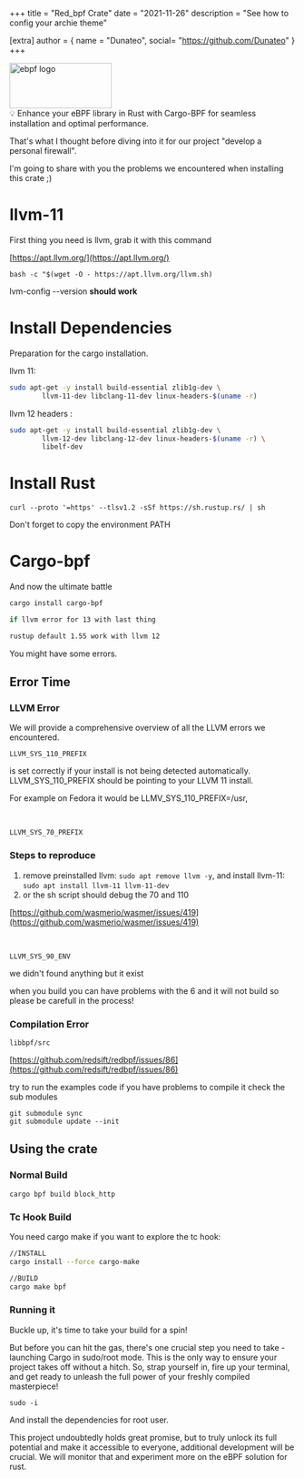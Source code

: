 +++
title = "Red_bpf Crate"
date = "2021-11-26"
description = "See how to config your archie theme"

[extra]
author = { name = "Dunateo", social= "https://github.com/Dunateo" }
+++

<img src="https://www.startpage.com/av/proxy-image?piurl=https%3A%2F%2Fwww.straypaper.com%2Fcontent%2Fimages%2F2023%2F04%2FEBPF_logo-1.png&sp=1711505863Td178151d1995d502ea0334c6d5eb233ab538809ac79edd74e06d70d1b612bebf" alt="ebpf logo" width="180" height="80" />
<aside>
💡 Enhance your eBPF library in Rust with Cargo-BPF for seamless installation and optimal performance.

That's what I thought before diving into it for our project "develop a personal firewall".
</aside>

I'm going to share with you the problems we encountered when installing this crate ;)

# llvm-11
First thing you need is llvm, grab it with this command

[https://apt.llvm.org/](https://apt.llvm.org/)

`bash -c "$(wget -O - https://apt.llvm.org/llvm.sh)`

lvm-config --version **should work**

# Install Dependencies

Preparation for the cargo installation.

llvm 11:

```bash
sudo apt-get -y install build-essential zlib1g-dev \
		llvm-11-dev libclang-11-dev linux-headers-$(uname -r)
```

llvm 12 headers :

```bash
sudo apt-get -y install build-essential zlib1g-dev \
		llvm-12-dev libclang-12-dev linux-headers-$(uname -r) \
		libelf-dev
```

# Install Rust

`curl --proto '=https' --tlsv1.2 -sSf https://sh.rustup.rs/ | sh`

Don't forget to copy the environment PATH

# Cargo-bpf

And now the ultimate battle

```bash
cargo install cargo-bpf

if llvm error for 13 with last thing 

rustup default 1.55 work with llvm 12
```

You might have some errors.

## Error Time

### LLVM Error

We will provide a comprehensive overview of all the LLVM errors we encountered.

`LLVM_SYS_110_PREFIX`

is set correctly if your install is not being detected automatically. LLVM_SYS_110_PREFIX should be pointing to your LLVM 11 install. 

For example on Fedora it would be LLMV_SYS_110_PREFIX=/usr,

<br>

`LLVM_SYS_70_PREFIX`

### Steps to reproduce

1. remove preinstalled llvm: `sudo apt remove llvm -y`, and install llvm-11: `sudo apt install llvm-11 llvm-11-dev`
2. or the sh script should debug the 70 and 110

[https://github.com/wasmerio/wasmer/issues/419](https://github.com/wasmerio/wasmer/issues/419)

<br>

`LLVM_SYS_90_ENV`

we didn't found anything but it exist

when you build you can have problems with the 6 and it will not build so please be carefull in the process!

### Compilation Error

`libbpf/src`

[https://github.com/redsift/redbpf/issues/86](https://github.com/redsift/redbpf/issues/86)

try to run the examples code if you have problems to compile it check the sub modules

```
git submodule sync
git submodule update --init
```


## Using the crate

### Normal Build

`cargo bpf build block_http`

### Tc Hook Build

You need cargo make if you want to explore the tc hook:

```bash
//INSTALL
cargo install --force cargo-make
```

```bash
//BUILD
cargo make bpf
```

### Running it

Buckle up, it's time to take your build for a spin! 

But before you can hit the gas, there's one crucial step you need to take - launching Cargo in sudo/root mode. This is the only way to ensure your project takes off without a hitch. So, strap yourself in, fire up your terminal, and get ready to unleash the full power of your freshly compiled masterpiece!

`sudo -i`

And install the dependencies for root user.



This project undoubtedly holds great promise, but to truly unlock its full potential and make it accessible to everyone, additional development will be crucial. We will monitor that and experiment more on the eBPF solution for rust.